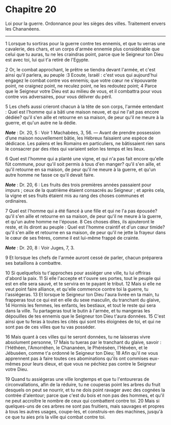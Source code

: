 # Chapitre 20

Loi pour la guerre.
Ordonnance pour les sièges des villes.
Traitement envers les Chananéens.

***

1 Lorsque tu sortiras pour la guerre contre tes ennemis, et que tu verras une cavalerie, des chars, et un corps d'armée ennemie plus considérable que celui que tu auras, tu ne les craindras point, parce que le Seigneur ton Dieu est avec toi, lui qui t'a retiré de l'Egypte.


2 Or, le combat approchant, le prêtre se tiendra devant l'armée, et c'est ainsi qu'il parlera, au peuple :3 Ecoute, Israël : c'est vous qui aujourd'hui engagez le combat contre vos ennemis; que votre cœur ne s'épouvante point, ne craignez point, ne reculez point, ne les redoutez point; 4 Parce que le Seigneur votre Dieu est au milieu de vous, et il combattra pour vous contre vos adversaires, pour vous délivrer du péril.


5 Les chefs aussi crieront chacun à la tête de son corps, l'armée entendant : Quel est l'homme qui a bâti une maison neuve, et qui ne l'ait pas encore dédiée? qu'il s'en aille et retourne en sa maison, de peur qu'il ne meure à la guerre, et qu'un autre ne la dédie.

***Note*** :  Dr. 20, 5 : Voir 1 Machabées, 3, 56. ― Avant de prendre possession d’une maison nouvellement bâtie, les Hébreux faisaient une espèce de dédicace. Les païens et les Romains en particuliers, ne bâtissaient rien sans le consacrer par des rites qui variaient selon les temps et les lieux.

6 Quel est l'homme qui a planté une vigne, et qui n'a pas fait encore qu'elle fût commune, pour qu'il soit permis à tous d'en manger? qu'il s'en aille, et qu'il retourne en sa maison, de peur qu'il ne meure à la guerre, et qu'un autre homme ne fasse ce qu'il devait faire.

***Note*** :  Dr. 20, 6 : Les fruits des trois premières années passaient pour impurs ; ceux de la quatrième étaient consacrés au Seigneur ; et après cela, la vigne et ses fruits étaient mis au rang des choses communes et ordinaires.

7 Quel est l'homme qui a été fiancé à une fille et qui ne l'a pas épousée? qu'il s'en aille et retourne en sa maison, de peur qu'il ne meure à la guerre, et qu'un autre homme ne l'épouse. 8 Ces choses dites, ils ajouteront le reste, et ils diront au peuple : Quel est l'homme craintif et d'un cœur timide? qu'il s'en aille et retourne en sa maison, de peur qu'il ne jette la frayeur dans le cœur de ses frères, comme il est lui-même frappé de crainte.

***Note*** :  Dr. 20, 8 : Voir Juges, 7, 3.

9 Et lorsque les chefs de l'armée auront cessé de parler, chacun préparera ses bataillons à combattre.


10 Si quelquefois tu t'approches pour assiéger une ville, tu lui offriras d'abord la paix. 11 Si elle l'accepte et t'ouvre ses portes, tout le peuple qui est en elle sera sauvé, et te servira en te payant le tribut. 12 Mais si elle ne veut point faire alliance, et qu'elle commence contre toi la guerre, tu l'assiégeras. 13 Et lorsque le Seigneur ton Dieu l'aura livrée en ta main, tu frapperas tout ce qui est en elle du sexe masculin, du tranchant du glaive, 14 Hormis les femmes, les enfants, les bestiaux, et tout le reste qui sera dans la ville. Tu partageras tout le butin à l'armée, et tu mangeras les dépouilles de tes ennemis que le Seigneur ton Dieu t'aura données. 15 C'est ainsi que tu feras à toutes les cités qui sont très éloignées de toi, et qui ne sont pas de ces villes que tu vas posséder.


16 Mais quant à ces villes qui te seront données, tu ne laisseras vivre absolument personne, 17 Mais tu tueras par le tranchant du glaive, savoir : l'Héthéen, l'Amorréhen, le Chananéen, le Phéréséen, l'Hévéen, et le Jébuséen, comme t'a ordonné le Seigneur ton Dieu; 18 Afin qu'il ne vous apprennent pas à faire toutes ces abominations qu'ils ont commises eux-mêmes pour leurs dieux, et que vous ne péchiez pas contre le Seigneur votre Dieu.


19 Quand tu assiégeras une ville longtemps et que tu l'entoureras de circonvallations, afin de la réduire, tu ne couperas point les arbres du fruit desquels on peut se nourrir, et tu ne dois point ravager avec des cognées la contrée d'alentour; parce que c'est du bois et non pas des hommes, et qu'il ne peut accroître le nombre de ceux qui combattent contre toi. 20 Mais si quelques-uns de ces arbres ne sont pas fruitiers, mais sauvages et propres à tous les autres usages, coupe-les, et construis-en des machines, jusqu'à ce que tu aies pris la ville qui combat contre toi.

